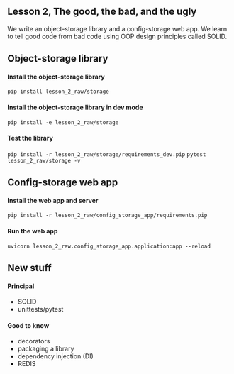 ## Lesson 2, The good, the bad, and the ugly

We write an object-storage library and a config-storage web app. We learn to tell good code from bad code using OOP design principles called SOLID.

## Object-storage library

#### Install the object-storage library

`pip install lesson_2_raw/storage`

#### Install the object-storage library in dev mode

`pip install -e lesson_2_raw/storage`

#### Test the library

`pip install -r lesson_2_raw/storage/requirements_dev.pip`
`pytest lesson_2_raw/storage -v`

## Config-storage web app

#### Install the web app and server

`pip install -r lesson_2_raw/config_storage_app/requirements.pip`

#### Run the web app

`uvicorn lesson_2_raw.config_storage_app.application:app --reload`

## New stuff 

#### Principal

- SOLID
- unittests/pytest

#### Good to know

- decorators
- packaging a library
- dependency injection (DI)
- REDIS
